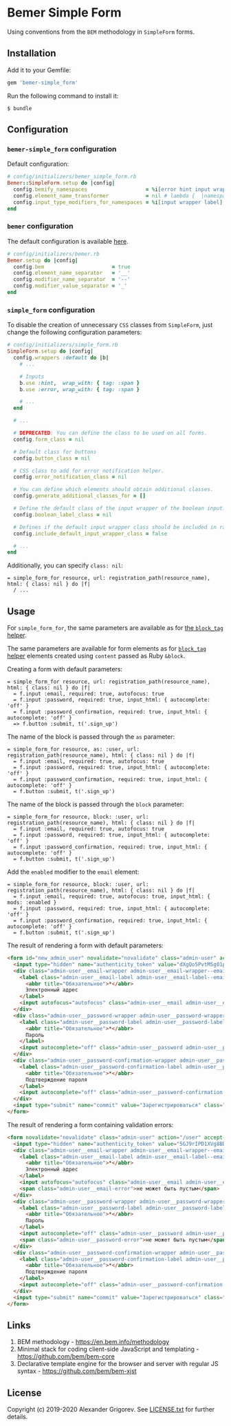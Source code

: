 # Bemer Simple Form

Using conventions from the `BEM` methodology in `SimpleForm` forms.

## Installation

Add it to your Gemfile:

```ruby
gem 'bemer-simple_form'
```

Run the following command to install it:

    $ bundle

## Configuration
### `bemer-simple_form` configuration
Default configuration:
```ruby
# config/initializers/bemer_simple_form.rb
Bemer::SimpleForm.setup do |config|
  config.bemify_namespaces                   = %i[error hint input wrapper label]
  config.element_name_transformer            = nil # lambda {  |namespace, block, namespaced_elem, initial_elem| ... }
  config.input_type_modifiers_for_namespaces = %i[input wrapper label]
end
```

### `bemer` configuration
The default configuration is available [here](https://github.com/vill/bemer/blob/master/docs/%D0%9A%D0%BE%D0%BD%D1%84%D0%B8%D0%B3%D1%83%D1%80%D0%B0%D1%86%D0%B8%D1%8F.md).
```ruby
# config/initializers/bemer.rb
Bemer.setup do |config|
  config.bem                      = true
  config.element_name_separator   = '__'
  config.modifier_name_separator  = '--'
  config.modifier_value_separator = '_'
end
```

### `simple_form` configuration

To disable the creation of unnecessary `CSS` classes from `SimpleForm`, just change the following configuration parameters:
```ruby
# config/initializers/simple_form.rb
SimpleForm.setup do |config|
  config.wrappers :default do |b|
    # ...

    # Inputs
    b.use :hint,  wrap_with: { tag: :span }
    b.use :error, wrap_with: { tag: :span }

    # ...
  end

  # ...

  # DEPRECATED: You can define the class to be used on all forms.
  config.form_class = nil

  # Default class for buttons
  config.button_class = nil

  # CSS class to add for error notification helper.
  config.error_notification_class = nil

  # You can define which elements should obtain additional classes.
  config.generate_additional_classes_for = []

  # Define the default class of the input wrapper of the boolean input.
  config.boolean_label_class = nil

  # Defines if the default input wrapper class should be included in radio collection wrappers.
  config.include_default_input_wrapper_class = false

  # ...
end
```

Additionally, you can specify `class: nil`:
```slim
= simple_form_for resource, url: registration_path(resource_name), html: { class: nil } do |f|
  / ...
```
## Usage

For `simple_form_for`, the same parameters are available as for [the `block_tag` helper](https://github.com/vill/bemer/blob/master/docs/%D0%A5%D0%B5%D0%BB%D0%BF%D0%B5%D1%80-block_tag.md).

The same parameters are available for form elements as for [`block_tag` helper](https://github.com/vill/bemer/blob/master/docs/%D0%A5%D0%B5%D0%BB%D0%BF%D0%B5%D1%80-block_tag.md#%D0%BF%D0%B0%D1%80%D0%B0%D0%BC%D0%B5%D1%82%D1%80-content) elements created using `content` passed as Ruby `&block`.

Creating a form with default parameters:

```slim
= simple_form_for resource, url: registration_path(resource_name), html: { class: nil } do |f|
  = f.input :email, required: true, autofocus: true
  = f.input :password, required: true, input_html: { autocomplete: 'off' }
  = f.input :password_confirmation, required: true, input_html: { autocomplete: 'off' }
  => f.button :submit, t('.sign_up')
```

The name of the block is passed through the `as` parameter:
```slim
= simple_form_for resource, as: :user, url: registration_path(resource_name), html: { class: nil } do |f|
  = f.input :email, required: true, autofocus: true
  = f.input :password, required: true, input_html: { autocomplete: 'off' }
  = f.input :password_confirmation, required: true, input_html: { autocomplete: 'off' }
  = f.button :submit, t('.sign_up')
```

The name of the block is passed through the `block` parameter:
```slim
= simple_form_for resource, block: :user, url: registration_path(resource_name), html: { class: nil } do |f|
  = f.input :email, required: true, autofocus: true
  = f.input :password, required: true, input_html: { autocomplete: 'off' }
  = f.input :password_confirmation, required: true, input_html: { autocomplete: 'off' }
  = f.button :submit, t('.sign_up')
```

Add the `enabled` modifier to the `email` element:
```slim
= simple_form_for resource, block: :user, url: registration_path(resource_name), html: { class: nil } do |f|
  = f.input :email, required: true, autofocus: true, input_html: { mods: :enabled }
  = f.input :password, required: true, input_html: { autocomplete: 'off' }
  = f.input :password_confirmation, required: true, input_html: { autocomplete: 'off' }
  = f.button :submit, t('.sign_up')
```

The result of rendering a form with default parameters:
```html
<form id="new_admin_user" novalidate="novalidate" class="admin-user" action="/user" accept-charset="UTF-8" method="post">
  <input type="hidden" name="authenticity_token" value="dXgQo5PvtM5g01pFiQmpMDTb8BYVxsMvzS8n+6YN/UhjFR/tCf4ym7bZzMgs/E/ECxvXZcbr9uzMPcUUIj43jA==">
  <div class="admin-user__email-wrapper admin-user__email-wrapper--email admin-user__email-wrapper--required">
    <label class="admin-user__email-label admin-user__email-label--email admin-user__email-label--required" for="admin_user_email">
      <abbr title="Обязательное">*</abbr>
      Электронный адрес
    </label>
    <input autofocus="autofocus" class="admin-user__email admin-user__email--email admin-user__email--required" required="required" aria-required="true" type="email" value="" name="admin_user[email]" id="admin_user_email">
  </div>
  <div class="admin-user__password-wrapper admin-user__password-wrapper--password admin-user__password-wrapper--required">
    <label class="admin-user__password-label admin-user__password-label--password admin-user__password-label--required" for="admin_user_password">
      <abbr title="Обязательное">*</abbr>
      Пароль
    </label>
    <input autocomplete="off" class="admin-user__password admin-user__password--password admin-user__password--required" required="required" aria-required="true" type="password" name="admin_user[password]" id="admin_user_password">
  </div>
  <div class="admin-user__password-confirmation-wrapper admin-user__password-confirmation-wrapper--password admin-user__password-confirmation-wrapper--required">
    <label class="admin-user__password-confirmation-label admin-user__password-confirmation-label--password admin-user__password-confirmation-label--required" for="admin_user_password_confirmation">
      <abbr title="Обязательное">*</abbr>
      Подтверждение пароля
    </label>
    <input autocomplete="off" class="admin-user__password-confirmation admin-user__password-confirmation--password admin-user__password-confirmation--required" required="required" aria-required="true" type="password" name="admin_user[password_confirmation]" id="admin_user_password_confirmation">
  </div>
  <input type="submit" name="commit" value="Зарегистрироваться" class="admin-user__submit" data-disable-with="Зарегистрироваться">
</form>
```
The result of rendering a form containing validation errors:
```html
<form novalidate="novalidate" class="admin-user" action="/user" accept-charset="UTF-8" method="post">
  <input type="hidden" name="authenticity_token" value="5GJ9rIPD1XVg8BDKy2ZBpDt3qYlBuAh/z7u00qw8bzfyD3LiGdJTILb6hkduk6dQBLeO+pKVPbzOqVY9KA+l8w==">
  <div class="admin-user__email-wrapper admin-user__email-wrapper--email admin-user__email-wrapper--required">
    <label class="admin-user__email-label admin-user__email-label--email admin-user__email-label--required" for="admin_user_email">
      <abbr title="Обязательное">*</abbr>
      Электронный адрес
    </label>
    <input autofocus="autofocus" class="admin-user__email admin-user__email--email admin-user__email--required" required="required" aria-required="true" aria-invalid="true" type="email" value="" name="admin_user[email]" id="admin_user_email">
    <span class="admin-user__email-error">не может быть пустым</span>
  </div>
  <div class="admin-user__password-wrapper admin-user__password-wrapper--password admin-user__password-wrapper--required">
    <label class="admin-user__password-label admin-user__password-label--password admin-user__password-label--required" for="admin_user_password">
      <abbr title="Обязательное">*</abbr>
      Пароль
    </label>
    <input autocomplete="off" class="admin-user__password admin-user__password--password admin-user__password--required" required="required" aria-required="true" aria-invalid="true" type="password" name="admin_user[password]" id="admin_user_password">
    <span class="admin-user__password-error">не может быть пустым</span>
  </div>
  <div class="admin-user__password-confirmation-wrapper admin-user__password-confirmation-wrapper--password admin-user__password-confirmation-wrapper--required">
    <label class="admin-user__password-confirmation-label admin-user__password-confirmation-label--password admin-user__password-confirmation-label--required" for="admin_user_password_confirmation">
      <abbr title="Обязательное">*</abbr>
      Подтверждение пароля
    </label>
    <input autocomplete="off" class="admin-user__password-confirmation admin-user__password-confirmation--password admin-user__password-confirmation--required" required="required" aria-required="true" type="password" name="admin_user[password_confirmation]" id="admin_user_password_confirmation">
  </div>
  <input type="submit" name="commit" value="Зарегистрироваться" class="admin-user__submit" data-disable-with="Зарегистрироваться">
</form>
```
## Links

1. BEM methodology - https://en.bem.info/methodology
1. Minimal stack for coding client-side JavaScript and templating - https://github.com/bem/bem-core
1. Declarative template engine for the browser and server with regular JS syntax - https://github.com/bem/bem-xjst

## License

Copyright (c) 2019-2020 Alexander Grigorev. See [LICENSE.txt](LICENSE.txt) for further details.
